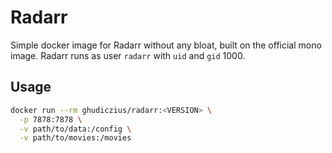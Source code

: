# Radarr

Simple docker image for Radarr without any bloat, built on the official mono image. Radarr runs as user `radarr` with `uid` and `gid` 1000.

## Usage

```sh
docker run --rm ghudiczius/radarr:<VERSION> \
  -p 7878:7878 \
  -v path/to/data:/config \
  -v path/to/movies:/movies
```
